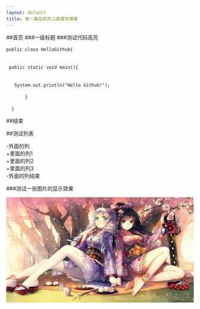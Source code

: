 ```yaml
---
layout: default
title: 第一篇在网页上直接写博客
---
```



##首页
###一级标题
###测试代码高亮

    public class HelloGithub{


     public static void main(){
     
     
       System.out.println("Hello Github!");
       
           }
           
      }
     
     
      
##结束


##测试列表


-外面的列  
 +里面的列1  
 +里面的列2  
 +里面的列3  
-外面的列结束  

###测试一张图片的显示效果

![这是一个测试图片链接](/images/beauty.png)
